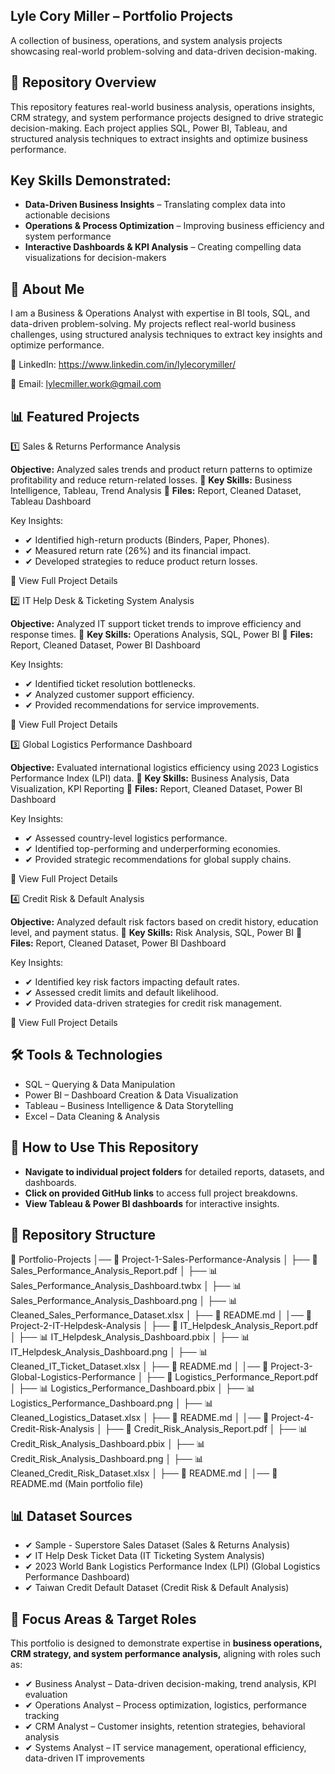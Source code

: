 ## Lyle Cory Miller – Portfolio Projects

A collection of business, operations, and system analysis projects showcasing real-world problem-solving and data-driven decision-making.

## 📂 Repository Overview

This repository features real-world business analysis, operations insights, CRM strategy, and system performance projects designed to drive strategic decision-making. Each project applies SQL, Power BI, Tableau, and structured analysis techniques to extract insights and optimize business performance.

## Key Skills Demonstrated:
- **Data-Driven Business Insights** – Translating complex data into actionable decisions
- **Operations & Process Optimization** – Improving business efficiency and system performance
- **Interactive Dashboards & KPI Analysis** – Creating compelling data visualizations for decision-makers

## 📌 About Me

I am a Business & Operations Analyst with expertise in BI tools, SQL, and data-driven problem-solving. My projects reflect real-world business challenges, using structured analysis techniques to extract key insights and optimize performance.

🔗 LinkedIn: https://www.linkedin.com/in/lylecorymiller/

📧 Email: lylecmiller.work@gmail.com

## 📊 Featured Projects

1️⃣ Sales & Returns Performance Analysis

**Objective:** Analyzed sales trends and product return patterns to optimize profitability and reduce return-related losses.
📁 **Key Skills:** Business Intelligence, Tableau, Trend Analysis
📁 **Files:** Report, Cleaned Dataset, Tableau Dashboard

Key Insights:

- ✔ Identified high-return products (Binders, Paper, Phones).
- ✔ Measured return rate (26%) and its financial impact.
- ✔ Developed strategies to reduce product return losses.

🔗 View Full Project Details

2️⃣ IT Help Desk & Ticketing System Analysis

**Objective:** Analyzed IT support ticket trends to improve efficiency and response times.
📁 **Key Skills:** Operations Analysis, SQL, Power BI
📁 **Files:** Report, Cleaned Dataset, Power BI Dashboard

Key Insights:

- ✔ Identified ticket resolution bottlenecks.
- ✔ Analyzed customer support efficiency.
- ✔ Provided recommendations for service improvements.

🔗 View Full Project Details

3️⃣ Global Logistics Performance Dashboard

**Objective:** Evaluated international logistics efficiency using 2023 Logistics Performance Index (LPI) data.
📁 **Key Skills:** Business Analysis, Data Visualization, KPI Reporting
📁 **Files:** Report, Cleaned Dataset, Power BI Dashboard

Key Insights:

- ✔ Assessed country-level logistics performance.
- ✔ Identified top-performing and underperforming economies.
- ✔ Provided strategic recommendations for global supply chains.

🔗 View Full Project Details

4️⃣ Credit Risk & Default Analysis

**Objective:** Analyzed default risk factors based on credit history, education level, and payment status.
📁 **Key Skills:** Risk Analysis, SQL, Power BI
📁 **Files:** Report, Cleaned Dataset, Power BI Dashboard

Key Insights:

- ✔ Identified key risk factors impacting default rates.
- ✔ Assessed credit limits and default likelihood.
- ✔ Provided data-driven strategies for credit risk management.

🔗 View Full Project Details

## 🛠 Tools & Technologies

- SQL – Querying & Data Manipulation
- Power BI – Dashboard Creation & Data Visualization
- Tableau – Business Intelligence & Data Storytelling
- Excel – Data Cleaning & Analysis

## 📌 How to Use This Repository

- **Navigate to individual project folders** for detailed reports, datasets, and dashboards.
- **Click on provided GitHub links** to access full project breakdowns.
- **View Tableau & Power BI dashboards** for interactive insights.

## 📁 Repository Structure

📂 Portfolio-Projects
│── 📂 Project-1-Sales-Performance-Analysis
│   ├── 📄 Sales_Performance_Analysis_Report.pdf
│   ├── 📊 Sales_Performance_Analysis_Dashboard.twbx
│   ├── 📊 Sales_Performance_Analysis_Dashboard.png
│   ├── 📊 Cleaned_Sales_Performance_Dataset.xlsx
│   ├── 📄 README.md
│
│── 📂 Project-2-IT-Helpdesk-Analysis
│   ├── 📄 IT_Helpdesk_Analysis_Report.pdf
│   ├── 📊 IT_Helpdesk_Analysis_Dashboard.pbix
│   ├── 📊 IT_Helpdesk_Analysis_Dashboard.png
│   ├── 📊 Cleaned_IT_Ticket_Dataset.xlsx
│   ├── 📄 README.md
│
│── 📂 Project-3-Global-Logistics-Performance
│   ├── 📄 Logistics_Performance_Report.pdf
│   ├── 📊 Logistics_Performance_Dashboard.pbix
│   ├── 📊 Logistics_Performance_Dashboard.png
│   ├── 📊 Cleaned_Logistics_Dataset.xlsx
│   ├── 📄 README.md
│
│── 📂 Project-4-Credit-Risk-Analysis
│   ├── 📄 Credit_Risk_Analysis_Report.pdf
│   ├── 📊 Credit_Risk_Analysis_Dashboard.pbix
│   ├── 📊 Credit_Risk_Analysis_Dashboard.png
│   ├── 📊 Cleaned_Credit_Risk_Dataset.xlsx
│   ├── 📄 README.md
│
│── 📄 README.md (Main portfolio file)

## 📊 Dataset Sources

- ✔ Sample - Superstore Sales Dataset (Sales & Returns Analysis)
- ✔ IT Help Desk Ticket Data (IT Ticketing System Analysis)
- ✔ 2023 World Bank Logistics Performance Index (LPI) (Global Logistics Performance Dashboard)
- ✔ Taiwan Credit Default Dataset (Credit Risk & Default Analysis)

## 📌 Focus Areas & Target Roles

This portfolio is designed to demonstrate expertise in **business operations, CRM strategy, and system performance analysis,** aligning with roles such as:

- ✔ Business Analyst – Data-driven decision-making, trend analysis, KPI evaluation
- ✔ Operations Analyst – Process optimization, logistics, performance tracking
- ✔ CRM Analyst – Customer insights, retention strategies, behavioral analysis
- ✔ Systems Analyst – IT service management, operational efficiency, data-driven IT improvements
